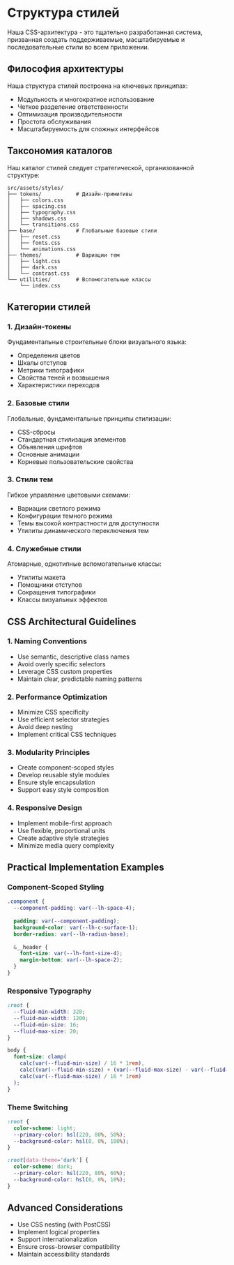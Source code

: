 # Структура стилей

Наша CSS-архитектура - это тщательно разработанная система, призванная создать поддерживаемые, масштабируемые и последовательные стили во всем приложении.

## Философия архитектуры

Наша структура стилей построена на ключевых принципах:
- Модульность и многократное использование
- Четкое разделение ответственности
- Оптимизация производительности
- Простота обслуживания
- Масштабируемость для сложных интерфейсов

## Таксономия каталогов

Наш каталог стилей следует стратегической, организованной структуре:

```
src/assets/styles/
├── tokens/           # Дизайн-примитивы
│   ├── colors.css
│   ├── spacing.css
│   ├── typography.css
│   ├── shadows.css
│   └── transitions.css
├── base/             # Глобальные базовые стили
│   ├── reset.css
│   ├── fonts.css
│   └── animations.css
├── themes/           # Вариации тем
│   ├── light.css
│   ├── dark.css
│   └── contrast.css
└── utilities/        # Вспомогательные классы
    └── index.css
```

## Категории стилей

### 1. Дизайн-токены
Фундаментальные строительные блоки визуального языка:
- Определения цветов
- Шкалы отступов
- Метрики типографики
- Свойства теней и возвышения
- Характеристики переходов

### 2. Базовые стили
Глобальные, фундаментальные принципы стилизации:
- CSS-сбросы
- Стандартная стилизация элементов
- Объявления шрифтов
- Основные анимации
- Корневые пользовательские свойства

### 3. Стили тем
Гибкое управление цветовыми схемами:
- Вариации светлого режима
- Конфигурации темного режима
- Темы высокой контрастности для доступности
- Утилиты динамического переключения тем

### 4. Служебные стили
Атомарные, однотипные вспомогательные классы:
- Утилиты макета
- Помощники отступов
- Сокращения типографики
- Классы визуальных эффектов

## CSS Architectural Guidelines

### 1. Naming Conventions
- Use semantic, descriptive class names
- Avoid overly specific selectors
- Leverage CSS custom properties
- Maintain clear, predictable naming patterns

### 2. Performance Optimization
- Minimize CSS specificity
- Use efficient selector strategies
- Avoid deep nesting
- Implement critical CSS techniques

### 3. Modularity Principles
- Create component-scoped styles
- Develop reusable style modules
- Ensure style encapsulation
- Support easy style composition

### 4. Responsive Design
- Implement mobile-first approach
- Use flexible, proportional units
- Create adaptive style strategies
- Minimize media query complexity

## Practical Implementation Examples

### Component-Scoped Styling

```css
.component {
  --component-padding: var(--lh-space-4);
  
  padding: var(--component-padding);
  background-color: var(--lh-c-surface-1);
  border-radius: var(--lh-radius-base);
  
  &__header {
    font-size: var(--lh-font-size-4);
    margin-bottom: var(--lh-space-2);
  }
}
```

### Responsive Typography

```css
:root {
  --fluid-min-width: 320;
  --fluid-max-width: 1200;
  --fluid-min-size: 16;
  --fluid-max-size: 20;
}

body {
  font-size: clamp(
    calc(var(--fluid-min-size) / 16 * 1rem),
    calc((var(--fluid-min-size) + (var(--fluid-max-size) - var(--fluid-min-size))) * 1px),
    calc(var(--fluid-max-size) / 16 * 1rem)
  );
}
```

### Theme Switching

```css
:root {
  color-scheme: light;
  --primary-color: hsl(220, 80%, 50%);
  --background-color: hsl(0, 0%, 100%);
}

:root[data-theme='dark'] {
  color-scheme: dark;
  --primary-color: hsl(220, 80%, 60%);
  --background-color: hsl(0, 0%, 10%);
}
```

## Advanced Considerations

- Use CSS nesting (with PostCSS)
- Implement logical properties
- Support internationalization
- Ensure cross-browser compatibility
- Maintain accessibility standards 